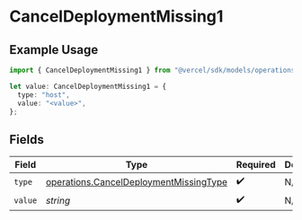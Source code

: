 # CancelDeploymentMissing1

## Example Usage

```typescript
import { CancelDeploymentMissing1 } from "@vercel/sdk/models/operations";

let value: CancelDeploymentMissing1 = {
  type: "host",
  value: "<value>",
};
```

## Fields

| Field                                                                                            | Type                                                                                             | Required                                                                                         | Description                                                                                      |
| ------------------------------------------------------------------------------------------------ | ------------------------------------------------------------------------------------------------ | ------------------------------------------------------------------------------------------------ | ------------------------------------------------------------------------------------------------ |
| `type`                                                                                           | [operations.CancelDeploymentMissingType](../../models/operations/canceldeploymentmissingtype.md) | :heavy_check_mark:                                                                               | N/A                                                                                              |
| `value`                                                                                          | *string*                                                                                         | :heavy_check_mark:                                                                               | N/A                                                                                              |